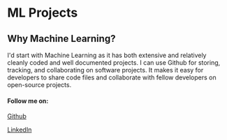 # ML Projects

## Why Machine Learning?
I'd start with Machine Learning as it has both extensive and relatively cleanly coded and well documented projects. I can use Github for storing, tracking, and collaborating on software projects. It makes it easy for developers to share code files and collaborate with fellow developers on open-source projects.

#### Follow me on:
[Github](https://github.com/aksshatgovind)

[LinkedIn](https://in.linkedin.com/in/aksshat-govind-8b0688226)
